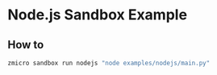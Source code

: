 # Node.js Sandbox Example

## How to

```bash
zmicro sandbox run nodejs "node examples/nodejs/main.py"
```